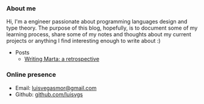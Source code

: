 ---
---

### About me

Hi, I'm a engineer passionate about programming languages design and type theory. The purpose of this blog, hopefully, is to document some of my learning
process, share some of my notes and thoughts about my current projects or anything I find interesting enough to write
about :)

- Posts
  - [Writing Marta: a retrospective](./pl-design-0)
  <!-- - [Jules: my own Lisp flavor](./jules) -->

### Online presence

- Email: [luisvegasmor@gmail.com](mailto:luisvegasmor@gmail.com)
- Github: [github.com/luisvgs](https://github.com/luisvgs)
